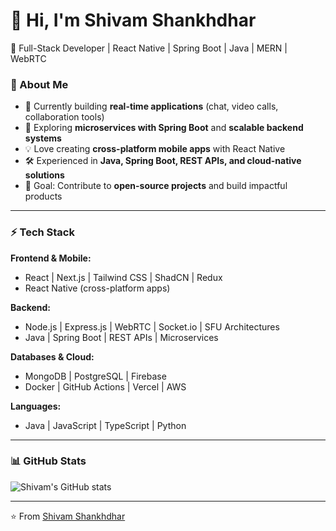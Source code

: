 # 👋 Hi, I'm Shivam Shankhdhar  

🚀 Full-Stack Developer | React Native | Spring Boot | Java | MERN | WebRTC  

### 🌟 About Me
- 🔭 Currently building **real-time applications** (chat, video calls, collaboration tools)  
- 🌱 Exploring **microservices with Spring Boot** and **scalable backend systems**  
- 💡 Love creating **cross-platform mobile apps** with React Native  
- 🛠 Experienced in **Java, Spring Boot, REST APIs, and cloud-native solutions**  
- 🎯 Goal: Contribute to **open-source projects** and build impactful products  

---

### ⚡ Tech Stack

**Frontend & Mobile:**  
- React | Next.js | Tailwind CSS | ShadCN | Redux  
- React Native (cross-platform apps)  

**Backend:**  
- Node.js | Express.js | WebRTC | Socket.io | SFU Architectures  
- Java | Spring Boot | REST APIs | Microservices  

**Databases & Cloud:**  
- MongoDB | PostgreSQL | Firebase  
- Docker | GitHub Actions | Vercel | AWS  

**Languages:**  
- Java | JavaScript | TypeScript | Python  

---

### 📊 GitHub Stats
![Shivam's GitHub stats](https://github-readme-stats.vercel.app/api?username=shivamShankhdhar&show_icons=true&theme=radical)  
 

---

⭐️ From [Shivam Shankhdhar](https://github.com/shivamShankhdhar)
